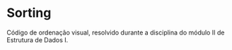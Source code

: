 # Sorting

Código de ordenação visual, resolvido durante a disciplina do módulo II de Estrutura de Dados I.
